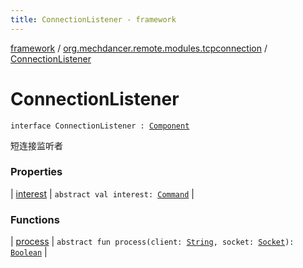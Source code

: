 ```yaml
---
title: ConnectionListener - framework
---
```


[framework](../../index.html) / [org.mechdancer.remote.modules.tcpconnection](../index.html) / [ConnectionListener](./index.html)

# ConnectionListener

`interface ConnectionListener : `[`Component`](../../org.mechdancer.dependency/-component/index.html)

短连接监听者

### Properties

| [interest](interest.html) | `abstract val interest: `[`Command`](../../org.mechdancer.remote.resources/-command/index.html) |

### Functions

| [process](process.html) | `abstract fun process(client: `[`String`](https://kotlinlang.org/api/latest/jvm/stdlib/kotlin/-string/index.html)`, socket: `[`Socket`](https://docs.oracle.com/javase/6/docs/api/java/net/Socket.html)`): `[`Boolean`](https://kotlinlang.org/api/latest/jvm/stdlib/kotlin/-boolean/index.html) |

